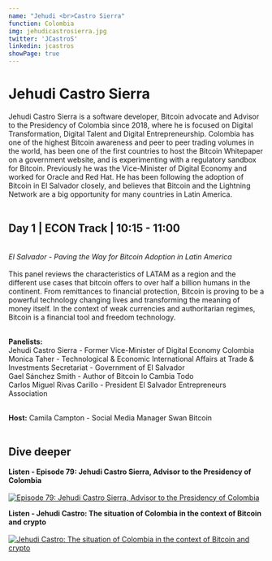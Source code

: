 ```yaml
---
name: "Jehudi <br>Castro Sierra"
function: Colombia
img: jehudicastrosierra.jpg
twitter: 'JCastroS'
linkedin: jcastros
showPage: true
---
```


# Jehudi Castro Sierra
 
Jehudi Castro Sierra is a software developer, Bitcoin advocate and Advisor to the Presidency of Colombia since 2018, where he is focused on Digital Transformation, Digital Talent and Digital Entrepreneurship. Colombia has one of the highest Bitcoin awareness and peer to peer trading volumes in the world, has been one of the first countries to host the Bitcoin Whitepaper on a government website, and is experimenting with a regulatory sandbox for Bitcoin. Previously he was the Vice-Minister of Digital Economy and worked for Oracle and Red Hat. He has been following the adoption of Bitcoin in El Salvador closely, and believes that Bitcoin and the Lightning Network are a big opportunity for many countries in Latin America. 
<br><br>

## Day 1 | ECON Track | 10:15 - 11:00
<br>
<i>El Salvador - Paving the Way for Bitcoin Adoption in Latin America</i><br><br>
This panel reviews the characteristics of LATAM as a region and the different use cases that bitcoin offers to over half a billion humans in the continent. From remittances to financial protection, Bitcoin is proving to be a powerful technology changing lives and transforming the meaning of money itself. In the context of weak currencies and authoritarian regimes, Bitcoin is a financial tool and freedom technology. <br><br>

<b>Panelists:</b><br>
Jehudi Castro Sierra - Former Vice-Minister of Digital Economy Colombia<br>
Monica Taher - Technological & Economic International Affairs at Trade & Investments Secretariat - Government of El Salvador<br>
Gael Sánchez Smith - Author of Bitcoin lo Cambia Todo<br>
Carlos Miguel Rivas Carillo - President El Salvador Entrepreneurs Association<br><br>

<b>Host:</b> Camila Campton - Social Media Manager Swan Bitcoin<br><br>

## Dive deeper


<div class="grid grid-cols-1 md:grid-cols-2 gap-5">
<div class="p-3 my-2">

**Listen - Episode 79: Jehudi Castro Sierra, Advisor to the Presidency of Colombia** <br><br>
[ ![Episode 79: Jehudi Castro Sierra, Advisor to the Presidency of Colombia](/content/jehudi_moontower.png)](https://anchor.fm/joseph-obell/episodes/Episode-79-Jehudi-Castro-Sierra--Advisor-to-the-Presidency-of-Colombia-e14lfhr/)
</div>

<div class="p-3 my-2">

**Listen - Jehudi Castro: The situation of Colombia in the context of Bitcoin and crypto** <br><br>
[ ![Jehudi Castro: The situation of Colombia in the context of Bitcoin and crypto](/content/jehudi_sobrebitcoin.png)](https://albertomera.org/un-podcast-sobre-bitcoin/jehudi-castro-la-situacion-de-colombia-en-el-contexto-de-bitcoin-y-cripto/)
</div>

</div>

<br>
